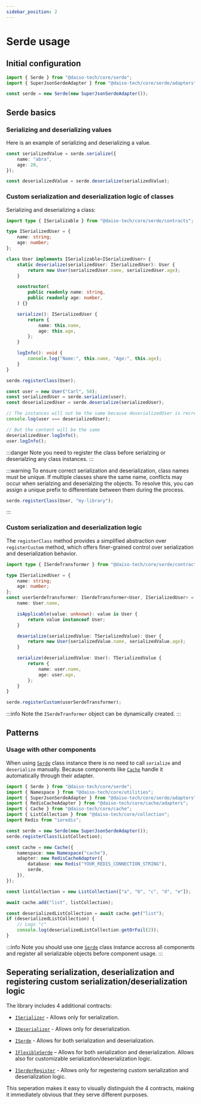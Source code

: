 ```yaml
---
sidebar_position: 2
---
```


# Serde usage

## Initial configuration

```ts
import { Serde } from "@daiso-tech/core/serde";
import { SuperJsonSerdeAdapter } from "@daiso-tech/core/serde/adapters";

const serde = new Serde(new SuperJsonSerdeAdapter());
```

## Serde basics

### Serializing and deserializing values

Here is an example of serializing and deserializing a value.

```ts
const serializedValue = serde.serialize({
    name: "abra",
    age: 20,
});

const deserializedValue = serde.deserialize(serializedValue);
```

### Custom serialization and deserialization logic of classes

Serializing and deserializing a class:

```ts
import type { ISerializable } from "@daiso-tech/core/serde/contracts";

type ISerializedUser = {
    name: string;
    age: number;
};

class User implements ISerializable<ISerializedUser> {
    static deserialize(serializedUser: ISerializedUser): User {
        return new User(serializedUser.name, serializedUser.age);
    }

    constructor(
        public readonly name: string,
        public readonly age: number,
    ) {}

    serialize(): ISerializedUser {
        return {
            name: this.name,
            age: this.age,
        };
    }

    logInfo(): void {
        console.log("Name:", this.name, "Age:", this.age);
    }
}

serde.registerClass(User);

const user = new User("Carl", 50);
const serializedUser = serde.serialize(user);
const deserializedUser = serde.deserialize(serializedUser);

// The instances will not be the same because deserializedUser is recreated.
console.log(user === deserializedUser);

// But the content will be the same
deserializedUser.logInfo();
user.logInfo();
```

:::danger
Note you need to register the class before serialzing or deserialzing any class instances.
:::

:::warning
To ensure correct serialization and deserialization, class names must be unique. If multiple classes share the same name, conflicts may occur when serialzing and deserialzing the objects. To resolve this, you can assign a unique prefix to differentiate between them during the process.

```ts
serde.registerClass(User, "my-library");
```

:::

### Custom serialization and deserialization logic

The `registerClass` method provides a simplified abstraction over `registerCustom` method, which offers finer-grained control over serialization and deserialization behavior.

```ts
import type { ISerdeTransformer } from "@daiso-tech/core/serde/contracts";

type ISerializedUser = {
    name: string;
    age: number;
};
const userSerdeTransformer: ISerdeTransformer<User, ISerializedUser> = {
    name: User.name,

    isApplicable(value: unknown): value is User {
        return value instanceof User;
    }

    deserialize(serializedValue: TSerializedValue): User {
        return new User(serializedValue.name, serializedValue.age);
    }

    serialize(deserializedValue: User): TSerializedValue {
        return {
            name: user.name,
            age: user.age,
        };
    }
}

serde.registerCustom(userSerdeTransformer);
```

:::info
Note the `ISerdeTranformer` object can be dynamically created.
:::

## Patterns

### Usage with other components

When using [`Serde`](https://yousif-khalil-abdulkarim.github.io/daiso-core/modules/Serde.html) class instance there is no need to call `serialize` and `deserialize` manually. Because components like [`Cache`](https://yousif-khalil-abdulkarim.github.io/daiso-core/modules/Cache.html) handle it automatically through their adapter.

```ts
import { Serde } from "@daiso-tech/core/serde";
import { Namespace } from "@daiso-tech/core/utilities";
import { SuperJsonSerdeAdapter } from "@daiso-tech/core/serde/adapters";
import { RedisCacheAdapter } from "@daiso-tech/core/cache/adapters";
import { Cache } from "@daiso-tech/core/cache";
import { ListCollection } from "@daiso-tech/core/collection";
import Redis from "ioredis";

const serde = new Serde(new SuperJsonSerdeAdapter());
serde.registerClass(ListCollection);

const cache = new Cache({
    namespace: new Namespace("cache"),
    adapter: new RedisCacheAdapter({
        database: new Redis("YOUR_REDIS_CONNECTION_STRING"),
        serde,
    }),
});

const listCollection = new ListCollection(["a", "b", "c", "d", "e"]);

await cache.add("list", listCollection);

const deserializedListCollection = await cache.get("list");
if (deserializedListCollection) {
    // Logs "c"
    console.log(deserializedListCollection.getOrFail(2));
}
```

:::info
Note you should use one [`Serde`](https://yousif-khalil-abdulkarim.github.io/daiso-core/modules/Serde.html) class instance accross all components and register all serializable objects before component usage.
:::

## Seperating serialization, deserialization and registering custom serialization/deserialization logic

The library includes 4 additional contracts:

-   [`ISerializer`](https://yousif-khalil-abdulkarim.github.io/daiso-core/types/Serde.ISerializer.html) - Allows only for serialization.

-   [`IDeserializer`](https://yousif-khalil-abdulkarim.github.io/daiso-core/types/Serde.IDeserializer.html) - Allows only for deserialization.

-   [`ISerde`](https://yousif-khalil-abdulkarim.github.io/daiso-core/types/Serde.ISerde.html) - Allows for both serialization and deserialization.

-   [`IFlexibleSerde`](https://yousif-khalil-abdulkarim.github.io/daiso-core/interfaces/Serde.IFlexibleSerde.html) – Allows for both serialization and deserialization. Allows also for customizable serialization/deserialization logic.

-   [`ISerderRegister`](https://yousif-khalil-abdulkarim.github.io/daiso-core/interfaces/Serde.ISerderRegister.html) - Allows only for regestering custom serialization and deserialization logic.

This seperation makes it easy to visually distinguish the 4 contracts, making it immediately obvious that they serve different purposes.
